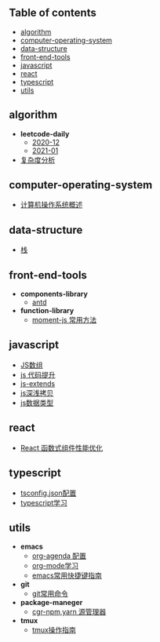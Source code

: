 ## Table of contents
  + [algorithm](#algorithm)
  + [computer-operating-system](#computer-operating-system)
  + [data-structure](#data-structure)
  + [front-end-tools](#front-end-tools)
  + [javascript](#javascript)
  + [react](#react)
  + [typescript](#typescript)
  + [utils](#utils)
## algorithm
  + **leetcode-daily**
    + [2020-12](notes/algorithm/leetcode-daily/2020-12.org)
    + [2021-01](notes/algorithm/leetcode-daily/2021-01.org)
  + [复杂度分析](notes/algorithm/algorithm-complexity.org)
## computer-operating-system
  + [计算机操作系统概述](notes/computer-operating-system/computer-operating-system-overview.org)
## data-structure
  + [栈](notes/data-structure/stack.org)
## front-end-tools
  + **components-library**
    + [antd](notes/front-end-tools/components-library/antd.org)
  + **function-library**
    + [moment-js 常用方法](notes/front-end-tools/function-library/moment-js.org)
## javascript
  + [JS数组](notes/javascript/array.org)
  + [js 代码提升](notes/javascript/js-code-clean.org)
  + [js-extends](notes/javascript/js-extends.org)
  + [js深浅拷贝](notes/javascript/js-shallow-and-deep-copy.org)
  + [js数据类型](notes/javascript/type-of-data.org)
## react
  + [React 函数式组件性能优化](notes/react/react-function-performance-optimization.org)
## typescript
  + [tsconfig.json配置](notes/typescript/tsconfig-conf.org)
  + [typescript学习](notes/typescript/typescript-study.org)
## utils
  + **emacs**
    + [org-agenda 配置](notes/utils/emacs/org-agenda.org)
    + [org-mode学习](notes/utils/emacs/org-mode.org)
    + [emacs常用快捷键指南](notes/utils/emacs/shortcut-guide.org)
  + **git**
    + [git常用命令](notes/utils/git/git-command-guide.org)
  + **package-maneger**
    + [cgr-npm,yarn 源管理器](notes/utils/package-maneger/cgr.org)
  + **tmux**
    + [tmux操作指南](notes/utils/tmux/tmux-guide.org)
